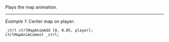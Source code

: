 Plays the map animation.


---
*Example 1:*
Center map on player:

```sqf
_ctrl ctrlMapAnimAdd [0, 0.05, player];
ctrlMapAnimCommit _ctrl;
```